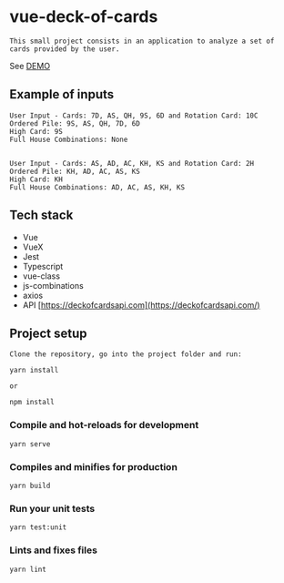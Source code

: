 # vue-deck-of-cards

`This small project consists in an application to analyze a set of cards provided by the user.`

See [DEMO](https://5edd244d4265fff79c4f0e19--pedantic-haibt-e65a21.netlify.app)

## Example of inputs

```
User Input - Cards: 7D, AS, QH, 9S, 6D and Rotation Card: 10C
Ordered Pile: 9S, AS, QH, 7D, 6D
High Card: 9S
Full House Combinations: None


User Input - Cards: AS, AD, AC, KH, KS and Rotation Card: 2H
Ordered Pile: KH, AD, AC, AS, KS
High Card: KH
Full House Combinations: AD, AC, AS, KH, KS
```

## Tech stack

- Vue
- VueX
- Jest
- Typescript
- vue-class
- js-combinations
- axios
- API [https://deckofcardsapi.com](https://deckofcardsapi.com/)

## Project setup

`Clone the repository, go into the project folder and run:`

```
yarn install
```

`or`

```
npm install
```

### Compile and hot-reloads for development

```
yarn serve
```

### Compiles and minifies for production

```
yarn build
```

### Run your unit tests

```
yarn test:unit
```

### Lints and fixes files

```
yarn lint
```
